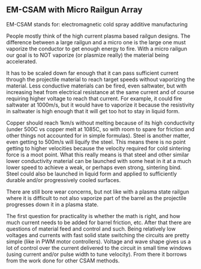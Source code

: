 ## EM-CSAM with Micro Railgun Array

EM-CSAM stands for: electromagnetic cold spray additive manufacturing

People mostly think of the high current plasma based railgun designs. The difference between a large railgun and a micro one is the large one must vaporize the conductor to get enough energy to fire. With a micro railgun our goal is to NOT vaporize (or plasmize really) the material being accelerated.

It has to be scaled down far enough that it can pass sufficient current through the projectile material to reach target speeds without vaporizing the material. Less conductive materials can be fired, even saltwater, but with increasing heat from electrical resistance at the same current and of course requiring higher voltage to reach that current. For example, it could fire saltwater at 1000m/s, but it would have to vaporize it because the resistivity in saltwater is high enough that it will get too hot to stay in liquid form.

Copper should reach 1km/s without melting because of its high conductivity (under 500C vs copper melt at 1085C, so with room to spare for friction and other things not accounted for in simple formulas). Steel is another matter, even getting to 500m/s will liquify the steel. This means there is no point getting to higher velocities because the velocity required for cold sintering force is a moot point. What this really means is that steel and other similar lower conductivity material can be launched with some heat in it at a much lower speed to achieve a weak, or perhaps even strong, sintering bind. Steel could also be launched in liquid form and applied to sufficiently durable and/or progressively cooled surfaces.

There are still bore wear concerns, but not like with a plasma state railgun where it is difficult to not also vaporize part of the barrel as the projectile progresses down it in a plasma state.

The first question for practicality is whether the math is right, and how much current needs to be added for barrel friction, etc. After that there are questions of material feed and control and such. Being relatively low voltages and currents with fast solid state switching the circuits are pretty simple (like in PWM motor controllers). Voltage and wave shape gives us a lot of control over the current delivered to the circuit in small time windows (using current and/or pulse width to tune velocity). From there it borrows from the work done for other CSAM methods.
